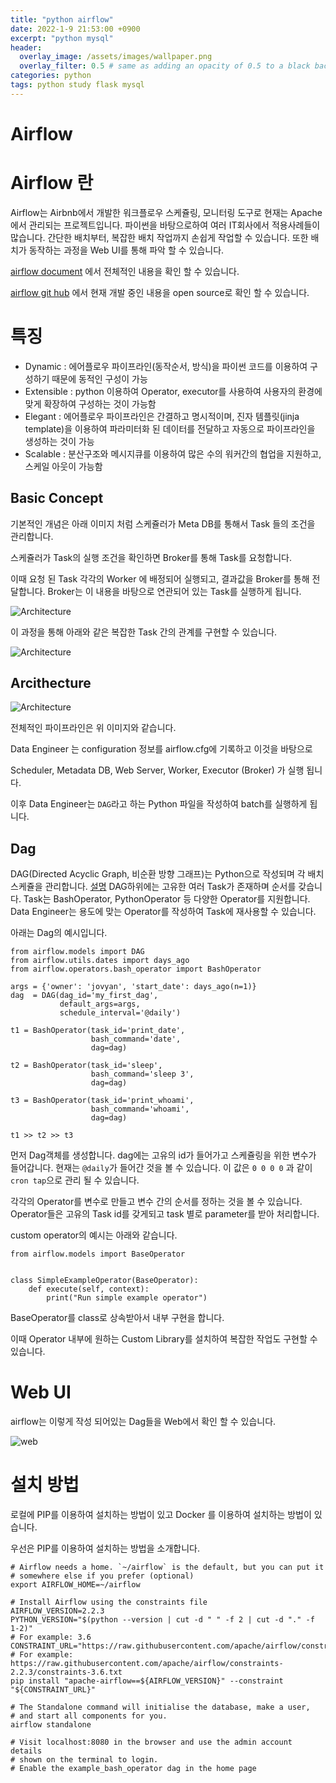 ```yaml
---
title: "python airflow"
date: 2022-1-9 21:53:00 +0900
excerpt: "python mysql"
header:
  overlay_image: /assets/images/wallpaper.png
  overlay_filter: 0.5 # same as adding an opacity of 0.5 to a black background
categories: python
tags: python study flask mysql
---
```

Airflow 
=============

# Airflow 란

Airflow는 Airbnb에서 개발한 워크플로우 스케쥴링, 모니터링 도구로 현재는 Apache 에서 관리되는 프로젝트입니다. 파이썬을 바탕으로하여 여러 IT회사에서 적용사례들이 많습니다. 간단한 배치부터, 복잡한 배치 작업까지 손쉽게 작업할 수 있습니다. 또한 배치가 동작하는 과정을 Web UI를 통해 파악 할 수 있습니다.

[airflow document](https://airflow.apache.org) 에서 전체적인 내용을 확인 할 수 있습니다.


[airflow git hub](http://github.com/apache/airflow) 에서 현재 개발 중인 내용을 open source로 확인 할 수 있습니다.

# 특징

- Dynamic : 에어플로우 파이프라인(동작순서, 방식)을 파이썬 코드를 이용하여 구성하기 때문에 동적인 구성이 가능
- Extensible : python 이용하여 Operator, executor를 사용하여 사용자의 환경에 맞게 확장하여 구성하는 것이 가능함
- Elegant : 에어플로우 파이프라인은 간결하고 명시적이며, 진자 템플릿(jinja template)을 이용하여 파라미터화 된 데이터를 전달하고 자동으로 파이프라인을 생성하는 것이 가능
- Scalable : 분산구조와 메시지큐를 이용하여 많은 수의 워커간의 협업을 지원하고, 스케일 아웃이 가능함


## Basic Concept

기본적인 개념은 아래 이미지 처럼 스케쥴러가 Meta DB를 통해서 Task 들의 조건을 관리합니다. 

스케쥴러가 Task의 실행 조건을 확인하면 Broker를 통해 Task를 요청합니다.

이때 요청 된 Task 각각의 Worker 에 배정되어 실행되고, 결과값을 Broker를 통해 전달합니다. Broker는 이 내용을 바탕으로 연관되어 있는 Task를 실행하게 됩니다.

![Architecture](/assets/images/airflow1.png)

이 과정을 통해 아래와 같은 복잡한 Task 간의 관계를 구현할 수 있습니다.

![Architecture](/assets/images/airflow_3.png)



## Arcithecture

![Architecture](/assets/images/airflow2.png)

전체적인 파이프라인은 위 이미지와 같습니다. 

Data Engineer 는 configuration 정보를 airflow.cfg에 기록하고 이것을 바탕으로 

Scheduler, Metadata DB, Web Server, Worker, Executor (Broker) 가 실행 됩니다.

이후 Data Engineer는 `DAG`라고 하는 Python 파일을 작성하여 batch를 실행하게 됩니다.

## Dag

DAG(Directed Acyclic Graph, 비순환 방향 그래프)는 Python으로 작성되며 각 배치 스케쥴을 관리합니다. [설명](https://berrrrr.github.io/programming/2020/01/12/what-is-apache-airflow/)
DAG하위에는 고유한 여러 Task가 존재하며 순서를 갖습니다.
Task는 BashOperator, PythonOperator 등 다양한 Operator를 지원합니다. Data Engineer는 용도에 맞는 Operator를 작성하여 Task에 재사용할 수 있습니다.

아래는 Dag의 예시입니다.

```
from airflow.models import DAG
from airflow.utils.dates import days_ago
from airflow.operators.bash_operator import BashOperator

args = {'owner': 'jovyan', 'start_date': days_ago(n=1)}
dag  = DAG(dag_id='my_first_dag',
           default_args=args,
           schedule_interval='@daily')

t1 = BashOperator(task_id='print_date',
                  bash_command='date',
                  dag=dag)

t2 = BashOperator(task_id='sleep',
                  bash_command='sleep 3',
                  dag=dag)

t3 = BashOperator(task_id='print_whoami',
                  bash_command='whoami',
                  dag=dag)

t1 >> t2 >> t3
```

먼저 Dag객체를 생성합니다. dag에는 고유의 id가 들어가고 스케쥴링을 위한 변수가 들어갑니다. 현재는 `@daily`가 들어간 것을 볼 수 있습니다. 이 값은 `0 0 0 0` 과 같이 `cron tap`으로 관리 될 수 있습니다.

각각의 Operator를 변수로 만들고 변수 간의 순서를 정하는 것을 볼 수 있습니다.
Operator들은 고유의 Task id를 갖게되고 task 별로 parameter를 받아 처리합니다.

custom operator의 예시는 아래와 같습니다.

```
from airflow.models import BaseOperator


class SimpleExampleOperator(BaseOperator):
    def execute(self, context):
        print("Run simple example operator")
```

BaseOperator를 class로 상속받아서 내부 구현을 합니다.

이때 Operator 내부에 원하는 Custom Library를 설치하여 복잡한 작업도 구현할 수 있습니다.

# Web UI

airflow는 이렇게 작성 되어있는 Dag들을 Web에서 확인 할 수 있습니다.

![web](/assets/images/airflow_5.png)


# 설치 방법

로컬에 PIP를 이용하여 설치하는 방법이 있고 Docker 를 이용하여 설치하는 방법이 있습니다.

우선은 PIP를 이용하여 설치하는 방법을 소개합니다.

```
# Airflow needs a home. `~/airflow` is the default, but you can put it
# somewhere else if you prefer (optional)
export AIRFLOW_HOME=~/airflow

# Install Airflow using the constraints file
AIRFLOW_VERSION=2.2.3
PYTHON_VERSION="$(python --version | cut -d " " -f 2 | cut -d "." -f 1-2)"
# For example: 3.6
CONSTRAINT_URL="https://raw.githubusercontent.com/apache/airflow/constraints-${AIRFLOW_VERSION}/constraints-${PYTHON_VERSION}.txt"
# For example: https://raw.githubusercontent.com/apache/airflow/constraints-2.2.3/constraints-3.6.txt
pip install "apache-airflow==${AIRFLOW_VERSION}" --constraint "${CONSTRAINT_URL}"

# The Standalone command will initialise the database, make a user,
# and start all components for you.
airflow standalone

# Visit localhost:8080 in the browser and use the admin account details
# shown on the terminal to login.
# Enable the example_bash_operator dag in the home page
```